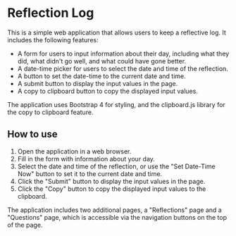 # Reflection Log

This is a simple web application that allows users to keep a reflective log. It includes the following features:
- A form for users to input information about their day, including what they did, what didn't go well, and what could have gone better.
- A date-time picker for users to select the date and time of the reflection.
- A button to set the date-time to the current date and time.
- A submit button to display the input values in the page.
- A copy to clipboard button to copy the displayed input values.

The application uses Bootstrap 4 for styling, and the clipboard.js library for the copy to clipboard feature.

## How to use
1. Open the application in a web browser.
2. Fill in the form with information about your day.
3. Select the date and time of the reflection, or use the "Set Date-Time Now" button to set it to the current date and time.
4. Click the "Submit" button to display the input values in the page.
5. Click the "Copy" button to copy the displayed input values to the clipboard.

The application includes two additional pages, a "Reflections" page and a "Questions" page, which is accessible via the navigation buttons on the top of the page.
